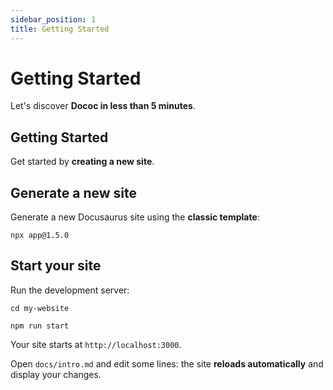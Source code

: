 ```yaml
---
sidebar_position: 1
title: Getting Started
---
```


# Getting Started

Let's discover **Dococ in less than 5 minutes**.

## Getting Started

Get started by **creating a new site**.

## Generate a new site

Generate a new Docusaurus site using the **classic template**:

```shell
npx app@1.5.0
```

## Start your site

Run the development server:

```shell
cd my-website

npm run start
```

Your site starts at `http://localhost:3000`.

Open `docs/intro.md` and edit some lines: the site **reloads automatically** and display your changes.
